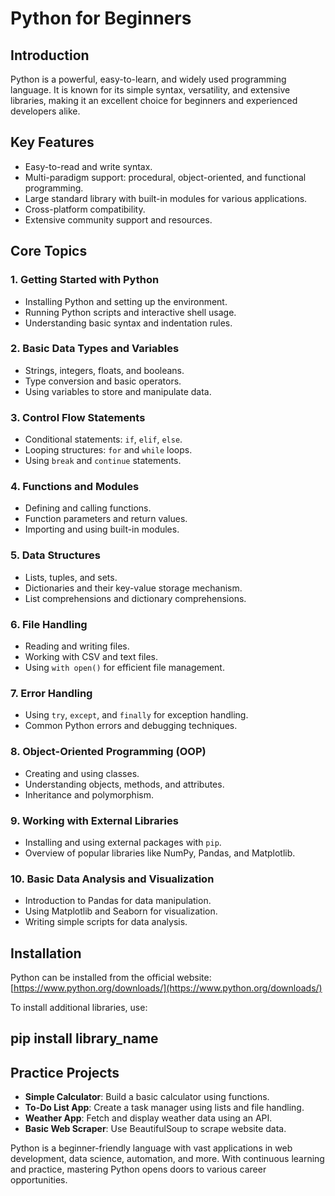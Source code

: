 # Python for Beginners

## Introduction
Python is a powerful, easy-to-learn, and widely used programming language. It is known for its simple syntax, versatility, and extensive libraries, making it an excellent choice for beginners and experienced developers alike.

## Key Features
- Easy-to-read and write syntax.
- Multi-paradigm support: procedural, object-oriented, and functional programming.
- Large standard library with built-in modules for various applications.
- Cross-platform compatibility.
- Extensive community support and resources.

## Core Topics
### 1. Getting Started with Python
- Installing Python and setting up the environment.
- Running Python scripts and interactive shell usage.
- Understanding basic syntax and indentation rules.

### 2. Basic Data Types and Variables
- Strings, integers, floats, and booleans.
- Type conversion and basic operators.
- Using variables to store and manipulate data.

### 3. Control Flow Statements
- Conditional statements: `if`, `elif`, `else`.
- Looping structures: `for` and `while` loops.
- Using `break` and `continue` statements.

### 4. Functions and Modules
- Defining and calling functions.
- Function parameters and return values.
- Importing and using built-in modules.

### 5. Data Structures
- Lists, tuples, and sets.
- Dictionaries and their key-value storage mechanism.
- List comprehensions and dictionary comprehensions.

### 6. File Handling
- Reading and writing files.
- Working with CSV and text files.
- Using `with open()` for efficient file management.

### 7. Error Handling
- Using `try`, `except`, and `finally` for exception handling.
- Common Python errors and debugging techniques.

### 8. Object-Oriented Programming (OOP)
- Creating and using classes.
- Understanding objects, methods, and attributes.
- Inheritance and polymorphism.

### 9. Working with External Libraries
- Installing and using external packages with `pip`.
- Overview of popular libraries like NumPy, Pandas, and Matplotlib.

### 10. Basic Data Analysis and Visualization
- Introduction to Pandas for data manipulation.
- Using Matplotlib and Seaborn for visualization.
- Writing simple scripts for data analysis.

## Installation
Python can be installed from the official website:
[https://www.python.org/downloads/](https://www.python.org/downloads/)

To install additional libraries, use:

## pip install library_name

## Practice Projects
- **Simple Calculator**: Build a basic calculator using functions.
- **To-Do List App**: Create a task manager using lists and file handling.
- **Weather App**: Fetch and display weather data using an API.
- **Basic Web Scraper**: Use BeautifulSoup to scrape website data.

Python is a beginner-friendly language with vast applications in web development, data science, automation, and more. With continuous learning and practice, mastering Python opens doors to various career opportunities.
